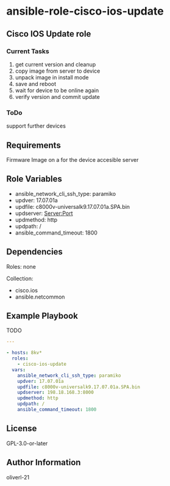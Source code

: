 ansible-role-cisco-ios-update
=============================

Cisco IOS Update role
---------------------

### Current Tasks

1. get current version and cleanup
2. copy image from server to device
3. unpack image in install mode
4. save and reboot
5. wait for device to be online again
6. verify version and commit update

### ToDo

support further devices

Requirements
------------

Firmware Image on a for the device accesible server

Role Variables
--------------

- ansible_network_cli_ssh_type: paramiko
- updver: 17.07.01a
- updfile: c8000v-universalk9.17.07.01a.SPA.bin
- updserver: <Server:Port>
- updmethod: http
- updpath: /
- ansible_command_timeout: 1800

Dependencies
------------

Roles: none

Collection:

- cisco.ios
- ansible.netcommon

Example Playbook
----------------

TODO

```yaml
---

- hosts: 8kv*
  roles:
    - cisco-ios-update
  vars:
    ansible_network_cli_ssh_type: paramiko
    updver: 17.07.01a
    updfile: c8000v-universalk9.17.07.01a.SPA.bin
    updserver: 198.18.168.3:8000
    updmethod: http
    updpath: /
    ansible_command_timeout: 1800


```

License
-------

GPL-3.0-or-later

Author Information
------------------

oliverl-21
